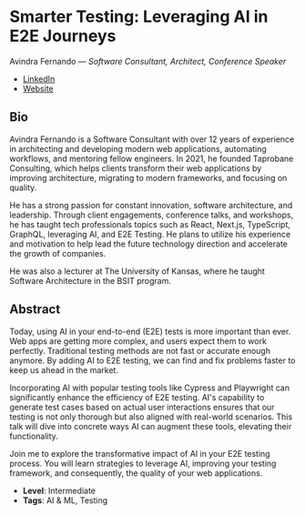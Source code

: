 # Smarter Testing: Leveraging AI in E2E Journeys

Avindra Fernando &mdash; *Software Consultant, Architect, Conference Speaker*

- [LinkedIn](https://www.linkedin.com/in/avindra-fernando-20532548/)
- [Website](https://medium.com/@avindra1)

## Bio

Avindra Fernando is a Software Consultant with over 12 years of experience in architecting and developing modern web applications, automating workflows, and mentoring fellow engineers. In 2021, he founded Taprobane Consulting, which helps clients transform their web applications by improving architecture, migrating to modern frameworks, and focusing on quality.

He has a strong passion for constant innovation, software architecture, and leadership. Through client engagements, conference talks, and workshops, he has taught tech professionals topics such as React, Next.js, TypeScript, GraphQL, leveraging AI, and E2E Testing. He plans to utilize his experience and motivation to help lead the future technology direction and accelerate the growth of companies.

He was also a lecturer at The University of Kansas, where he taught Software Architecture in the BSIT program.

## Abstract

Today, using AI in your end-to-end (E2E) tests is more important than ever. Web apps are getting more complex, and users expect them to work perfectly. Traditional testing methods are not fast or accurate enough anymore. By adding AI to E2E testing, we can find and fix problems faster to keep us ahead in the market.

Incorporating AI with popular testing tools like Cypress and Playwright can significantly enhance the efficiency of E2E testing. AI's capability to generate test cases based on actual user interactions ensures that our testing is not only thorough but also aligned with real-world scenarios. This talk will dive into concrete ways AI can augment these tools, elevating their functionality.

Join me to explore the transformative impact of AI in your E2E testing process. You will learn strategies to leverage AI, improving your testing framework, and consequently, the quality of your web applications.

- **Level**: Intermediate
- **Tags**: AI & ML, Testing
  